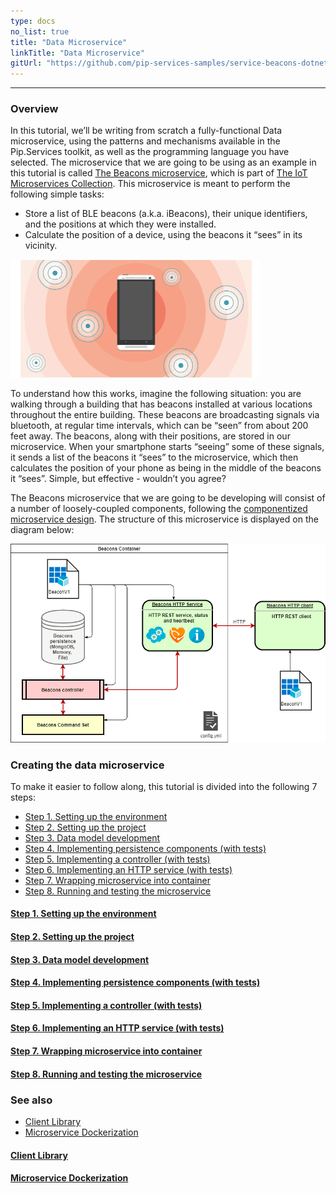 ```yaml
---
type: docs
no_list: true
title: "Data Microservice"
linkTitle: "Data Microservice" 
gitUrl: "https://github.com/pip-services-samples/service-beacons-dotnet"
---
```

---

### Overview

In this tutorial, we’ll be writing from scratch a fully-functional Data microservice, using the patterns and mechanisms available in the Pip.Services toolkit, as well as the programming language you have selected. The microservice that we are going to be using as an example in this tutorial is called [The Beacons microservice](../../../microservices/iot/beacons/), which is part of [The IoT Microservices Collection](../../../microservices/iot/). This microservice is meant to perform the following simple tasks:

- Store a list of BLE beacons (a.k.a. iBeacons), their unique identifiers, and the positions at which they were installed.
- Calculate the position of a device, using the beacons it “sees” in its vicinity.

![Beacon](/images/tutorials/data_microservice/beacon.png)

To understand how this works, imagine the following situation: you are walking through a building that has beacons installed at various locations throughout the entire building. These beacons are broadcasting signals via bluetooth, at regular time intervals, which can be “seen” from about 200 feet away. The beacons, along with their positions, are stored in our microservice. When your smartphone starts “seeing” some of these signals, it sends a list of the beacons it “sees” to the microservice, which then calculates the position of your phone as being in the middle of the beacons it “sees”. Simple, but effective - wouldn’t you agree?

The Beacons microservice that we are going to be developing will consist of a number of loosely-coupled components, following the [componentized microservice design](../../getting_started). The structure of this microservice is displayed on the diagram below:

![BeaconDiagram](/images/tutorials/data_microservice/beacon_diagram.png)

### Creating the data microservice

To make it easier to follow along, this tutorial is divided into the following 7 steps:

- [Step 1. Setting up the environment](step0)
- [Step 2. Setting up the project](step1)
- [Step 3. Data model development](step2)
- [Step 4. Implementing persistence components (with tests)](step3)
- [Step 5. Implementing a controller (with tests)](step4)
- [Step 6. Implementing an HTTP service (with tests)](step5)
- [Step 7. Wrapping microservice into container](step6)
- [Step 8. Running and testing the microservice](step7)

<span class="hide-title-link">

#### [Step 1. Setting up the environment](step0)
#### [Step 2. Setting up the project](step1)
#### [Step 3. Data model development](step2)
#### [Step 4. Implementing persistence components (with tests)](step3)
#### [Step 5. Implementing a controller (with tests)](step4)
#### [Step 6. Implementing an HTTP service (with tests)](step5)
#### [Step 7. Wrapping microservice into container](step6)
#### [Step 8. Running and testing the microservice](step7)

</span>

### See also

- [Client Library](../client_library)
- [Microservice Dockerization](../microservice_dockerization)

<span class="hide-title-link">

#### [Client Library](../client_library)
#### [Microservice Dockerization](../microservice_dockerization)

</span>
